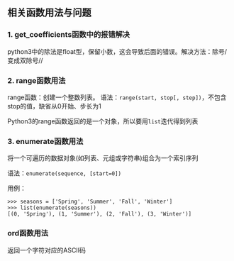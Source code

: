 ## 相关函数用法与问题
### 1. get_coefficients函数中的报错解决
python3中的除法是float型，保留小数，这会导致后面的错误。解决方法：除号/变成双除号//
### 2. range函数用法
range函数：创建一个整数列表。
语法：`range(start, stop[, step])`，不包含stop的值，缺省从0开始、步长为1

Python3的range函数返回的是一个对象，所以要用`list`迭代得到列表

### 3. enumerate函数用法
将一个可遍历的数据对象(如列表、元组或字符串)组合为一个索引序列

语法：`enumerate(sequence, [start=0])`

用例：
```
>>> seasons = ['Spring', 'Summer', 'Fall', 'Winter']
>>> list(enumerate(seasons))
[(0, 'Spring'), (1, 'Summer'), (2, 'Fall'), (3, 'Winter')]
```
### ord函数用法
返回一个字符对应的ASCII码

### 